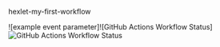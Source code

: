 hexlet-my-first-workflow

![example event parameter]![GitHub Actions Workflow Status]![GitHub Actions Workflow Status](https://img.shields.io/github/actions/workflow/status/actions/toolkit/unit-tests.yml)
